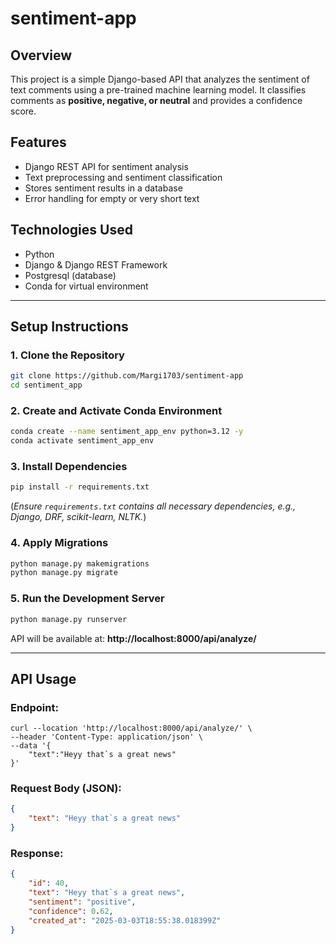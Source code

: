 # sentiment-app
## Overview
This project is a simple Django-based API that analyzes the sentiment of text comments using a pre-trained machine learning model. It classifies comments as **positive, negative, or neutral** and provides a confidence score.

## Features
- Django REST API for sentiment analysis
- Text preprocessing and sentiment classification
- Stores sentiment results in a database
- Error handling for empty or very short text

## Technologies Used
- Python
- Django & Django REST Framework
- Postgresql (database)
- Conda for virtual environment

---

## Setup Instructions

### 1. Clone the Repository
```bash
git clone https://github.com/Margi1703/sentiment-app
cd sentiment_app
```

### 2. Create and Activate Conda Environment
```bash
conda create --name sentiment_app_env python=3.12 -y
conda activate sentiment_app_env
```

### 3. Install Dependencies
```bash
pip install -r requirements.txt
```
(*Ensure `requirements.txt` contains all necessary dependencies, e.g., Django, DRF, scikit-learn, NLTK.*)

### 4. Apply Migrations
```bash
python manage.py makemigrations
python manage.py migrate
```

### 5. Run the Development Server
```bash
python manage.py runserver
```

API will be available at: **http://localhost:8000/api/analyze/**

---

## API Usage
### **Endpoint:**
```
curl --location 'http://localhost:8000/api/analyze/' \
--header 'Content-Type: application/json' \
--data '{
    "text":"Heyy that`s a great news"
}'
```

### **Request Body (JSON):**
```json
{
    "text": "Heyy that`s a great news"
}
```

### **Response:**
```json
{
    "id": 40,
    "text": "Heyy that`s a great news",
    "sentiment": "positive",
    "confidence": 0.62,
    "created_at": "2025-03-03T18:55:38.018399Z"
}
```




